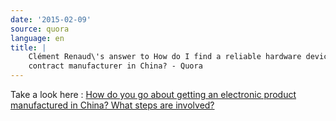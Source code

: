 ```yaml
---
date: '2015-02-09'
source: quora
language: en
title: |
    Clément Renaud\'s answer to How do I find a reliable hardware device
    contract manufacturer in China? - Quora
---
```


Take a look here : [How do you go about getting an electronic product
manufactured in China? What steps are
involved?](http://quora.com/How-do-you-go-about-getting-an-electronic-product-manufactured-in-China-What-steps-are-involved)
